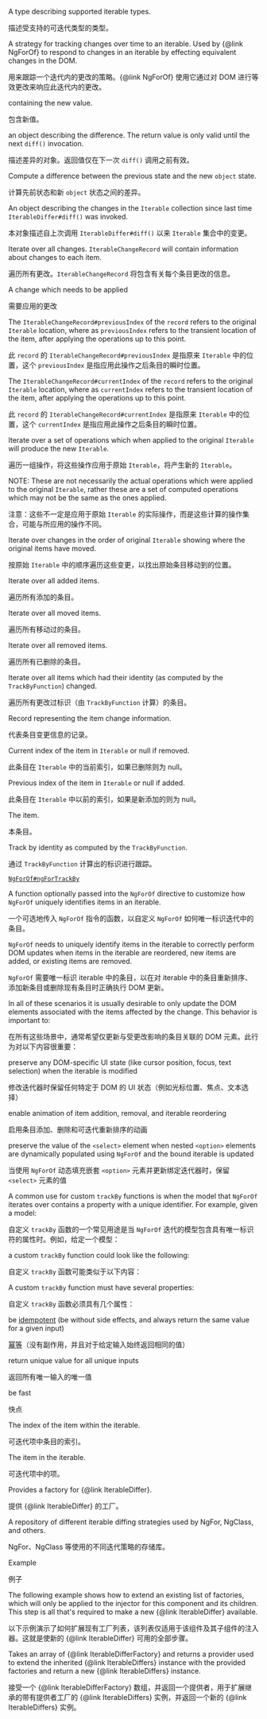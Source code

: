 A type describing supported iterable types.

描述受支持的可迭代类型的类型。

A strategy for tracking changes over time to an iterable. Used by {&commat;link NgForOf} to
respond to changes in an iterable by effecting equivalent changes in the DOM.

用来跟踪一个迭代内的更改的策略。{&commat;link NgForOf} 使用它通过对 DOM
进行等效更改来响应此迭代内的更改。

containing the new value.

包含新值。

an object describing the difference. The return value is only valid until the next
`diff()` invocation.

描述差异的对象。返回值仅在下一次 `diff()` 调用之前有效。

Compute a difference between the previous state and the new `object` state.

计算先前状态和新 `object` 状态之间的差异。

An object describing the changes in the `Iterable` collection since last time
`IterableDiffer#diff()` was invoked.

本对象描述自上次调用 `IterableDiffer#diff()` 以来 `Iterable` 集合中的变更。

Iterate over all changes. `IterableChangeRecord` will contain information about changes
to each item.

遍历所有更改。`IterableChangeRecord` 将包含有关每个条目更改的信息。

A change which needs to be applied

需要应用的更改

The `IterableChangeRecord#previousIndex` of the `record` refers to the
       original `Iterable` location, where as `previousIndex` refers to the transient location
       of the item, after applying the operations up to this point.

此 `record` 的 `IterableChangeRecord#previousIndex` 是指原来 `Iterable` 中的位置，这个
`previousIndex` 是指应用此操作之后条目的瞬时位置。

The `IterableChangeRecord#currentIndex` of the `record` refers to the
       original `Iterable` location, where as `currentIndex` refers to the transient location
       of the item, after applying the operations up to this point.

此 `record` 的 `IterableChangeRecord#currentIndex` 是指原来 `Iterable` 中的位置，这个
`currentIndex` 是指应用此操作之后条目的瞬时位置。

Iterate over a set of operations which when applied to the original `Iterable` will produce the
new `Iterable`.

遍历一组操作，将这些操作应用于原始 `Iterable`，将产生新的 `Iterable`。

NOTE: These are not necessarily the actual operations which were applied to the original
`Iterable`, rather these are a set of computed operations which may not be the same as the
ones applied.

注意：这些不一定是应用于原始 `Iterable`
的实际操作，而是这些计算的操作集合，可能与所应用的操作不同。

Iterate over changes in the order of original `Iterable` showing where the original items
have moved.

按原始 `Iterable` 中的顺序遍历这些变更，以找出原始条目移动到的位置。

Iterate over all added items.

遍历所有添加的条目。

Iterate over all moved items.

遍历所有移动过的条目。

Iterate over all removed items.

遍历所有已删除的条目。

Iterate over all items which had their identity \(as computed by the `TrackByFunction`\)
changed.

遍历所有更改过标识（由 `TrackByFunction` 计算）的条目。

Record representing the item change information.

代表条目变更信息的记录。

Current index of the item in `Iterable` or null if removed.

此条目在 `Iterable` 中的当前索引，如果已删除则为 null。

Previous index of the item in `Iterable` or null if added.

此条目在 `Iterable` 中以前的索引，如果是新添加的则为 null。

The item.

本条目。

Track by identity as computed by the `TrackByFunction`.

通过 `TrackByFunction` 计算出的标识进行跟踪。

[`NgForOf#ngForTrackBy`](api/common/NgForOf#ngForTrackBy)



A function optionally passed into the `NgForOf` directive to customize how `NgForOf` uniquely
identifies items in an iterable.

一个可选地传入 `NgForOf` 指令的函数，以自定义 `NgForOf` 如何唯一标识迭代中的条目。

`NgForOf` needs to uniquely identify items in the iterable to correctly perform DOM updates
when items in the iterable are reordered, new items are added, or existing items are removed.

`NgForOf` 需要唯一标识 iterable 中的条目，以在对 iterable
中的条目重新排序、添加新条目或删除现有条目时正确执行 DOM 更新。

In all of these scenarios it is usually desirable to only update the DOM elements associated
with the items affected by the change. This behavior is important to:

在所有这些场景中，通常希望仅更新与受更改影响的条目关联的 DOM 元素。此行为对以下内容很重要：

preserve any DOM-specific UI state \(like cursor position, focus, text selection\) when the
iterable is modified

修改迭代器时保留任何特定于 DOM 的 UI 状态（例如光标位置、焦点、文本选择）

enable animation of item addition, removal, and iterable reordering

启用条目添加、删除和可迭代重新排序的动画

preserve the value of the `<select>` element when nested `<option>` elements are dynamically
populated using `NgForOf` and the bound iterable is updated

当使用 `NgForOf` 动态填充嵌套 `<option>` 元素并更新绑定迭代器时，保留 `<select>` 元素的值

A common use for custom `trackBy` functions is when the model that `NgForOf` iterates over
contains a property with a unique identifier. For example, given a model:

自定义 `trackBy` 函数的一个常见用途是当 `NgForOf`
迭代的模型包含具有唯一标识符的属性时。例如，给定一个模型：

a custom `trackBy` function could look like the following:

自定义 `trackBy` 函数可能类似于以下内容：

A custom `trackBy` function must have several properties:

自定义 `trackBy` 函数必须具有几个属性：

be [idempotent](https://en.wikipedia.org/wiki/Idempotence) \(be without side effects, and always
return the same value for a given input\)

[幂等](https://en.wikipedia.org/wiki/Idempotence)（没有副作用，并且对于给定输入始终返回相同的值）

return unique value for all unique inputs

返回所有唯一输入的唯一值

be fast

快点

The index of the item within the iterable.

可迭代项中条目的索引。

The item in the iterable.

可迭代项中的项。

Provides a factory for {&commat;link IterableDiffer}.

提供 {&commat;link IterableDiffer} 的工厂。

A repository of different iterable diffing strategies used by NgFor, NgClass, and others.

NgFor、NgClass 等使用的不同迭代策略的存储库。

Example

例子

The following example shows how to extend an existing list of factories,
which will only be applied to the injector for this component and its children.
This step is all that's required to make a new {&commat;link IterableDiffer} available.

以下示例演示了如何扩展现有工厂列表，该列表仅适用于该组件及其子组件的注入器。这就是使新的 {&commat;link
IterableDiffer} 可用的全部步骤。

Takes an array of {&commat;link IterableDifferFactory} and returns a provider used to extend the
inherited {&commat;link IterableDiffers} instance with the provided factories and return a new
{&commat;link IterableDiffers} instance.

接受一个 {&commat;link IterableDifferFactory}
数组，并返回一个提供者，用于扩展继承的带有提供者工厂的 {&commat;link IterableDiffers}
实例，并返回一个新的 {&commat;link IterableDiffers} 实例。